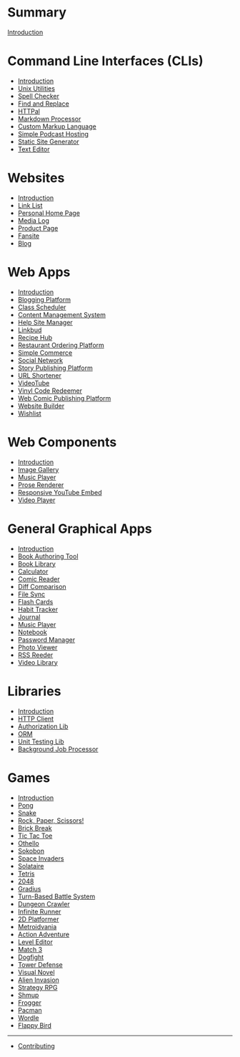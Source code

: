 # Summary

[Introduction](./_introduction.md)

# Command Line Interfaces (CLIs)

- [Introduction](./command-line-interfaces/_introduction.md)
- [Unix Utilities](./command-line-interfaces/unix-utilities.md)
- [Spell Checker](./command-line-interfaces/spell-checker.md)
- [Find and Replace](./command-line-interfaces/find-and-replace.md)
- [HTTPal](./command-line-interfaces/httpal.md)
- [Markdown Processor](./command-line-interfaces/markdown-processor.md)
- [Custom Markup Language](./command-line-interfaces/custom-markup-language.md)
- [Simple Podcast Hosting](./command-line-interfaces/simple-podcast-hosting.md)
- [Static Site Generator](./command-line-interfaces/static-site-generator.md)
- [Text Editor](./command-line-interfaces/text-editor.md)

# Websites

- [Introduction](./websites/_introduction.md)
- [Link List](./websites/link-list.md)
- [Personal Home Page](./websites/homepage.md)
- [Media Log](./websites/media-log.md)
- [Product Page](./websites/product-page.md)
- [Fansite](./websites/fansite.md)
- [Blog](./websites/blog.md)

# Web Apps

- [Introduction](./web-apps/_introduction.md)
- [Blogging Platform](./web-apps/blogging-platform.md)
- [Class Scheduler](./web-apps/class-scheduler.md)
- [Content Management System](./web-apps/content-management-system.md)
- [Help Site Manager](./web-apps/help-site-manager.md)
- [Linkbud](./web-apps/linkbud.md)
- [Recipe Hub](./web-apps/recipehub.md)
- [Restaurant Ordering Platform](./web-apps/restaurant-ordering-platform.md)
- [Simple Commerce](./web-apps/simple-commerce.md)
- [Social Network](./web-apps/social-network.md)
- [Story Publishing Platform](./web-apps/story-publishing-platform.md)
- [URL Shortener](./web-apps/url-shortener.md)
- [VideoTube](./web-apps/videotube.md)
- [Vinyl Code Redeemer](./web-apps/vinyl-code-redeemer.md)
- [Web Comic Publishing Platform](./web-apps/web-comic-platform.md)
- [Website Builder](./web-apps/website-builder.md)
- [Wishlist](./web-apps/wishlist.md)

# Web Components

- [Introduction](./web-components/_introduction.md)
- [Image Gallery](./web-components/image-gallery.md)
- [Music Player](./web-components/music-player.md)
- [Prose Renderer](./web-components/prose-renderer.md)
- [Responsive YouTube Embed](./web-components/responsive-youtube-embed.md)
- [Video Player](./web-components/video-player.md)

# General Graphical Apps

- [Introduction](./general-graphical-apps/_introduction.md)
- [Book Authoring Tool](./general-graphical-apps/book-authoring-tool.md)
- [Book Library](./general-graphical-apps/book-library.md)
- [Calculator](./general-graphical-apps/calculator.md)
- [Comic Reader](./general-graphical-apps/comic-reader.md)
- [Diff Comparison](./general-graphical-apps/diff-comparison.md)
- [File Sync](./general-graphical-apps/file-sync.md)
- [Flash Cards](./general-graphical-apps/flash-cards.md)
- [Habit Tracker](./general-graphical-apps/habit-tracker.md)
- [Journal](./general-graphical-apps/journal.md)
- [Music Player](./general-graphical-apps/music-player.md)
- [Notebook](./general-graphical-apps/notebook.md)
- [Password Manager](./general-graphical-apps/password-manager.md)
- [Photo Viewer](./general-graphical-apps/photo-viewer.md)
- [RSS Reeder](./general-graphical-apps/rss-reader.md)
- [Video Library](./general-graphical-apps/video-library.md)

# Libraries

- [Introduction](./libraries/_introduction.md)
- [HTTP Client](./libraries/http-client.md)
- [Authorization Lib](./libraries/authorization-lib.md)
- [ORM](./libraries/orm.md)
- [Unit Testing Lib](./libraries/unit-testing-lib.md)
- [Background Job Processor](./libraries/background-job-processor.md)

# Games

- [Introduction](./games/_introduction.md)
- [Pong]()
- [Snake](./games/snake.md)
- [Rock, Paper, Scissors!](./games/rock-paper-scissors.md)
- [Brick Break]()
- [Tic Tac Toe]()
- [Othello]()
- [Sokobon]()
- [Space Invaders]()
- [Solataire]()
- [Tetris]()
- [2048]()
- [Gradius]()
- [Turn-Based Battle System](./games/turn-based-battle-system.md)
- [Dungeon Crawler](./games/dungeon-crawler.md)
- [Infinite Runner]()
- [2D Platformer](./games/2d-platformer.md)
- [Metroidvania]()
- [Action Adventure]()
- [Level Editor]()
- [Match 3]()
- [Dogfight]()
- [Tower Defense]()
- [Visual Novel]()
- [Alien Invasion](./games/alien-invasion.md)
- [Strategy RPG]()
- [Shmup]()
- [Frogger]()
- [Pacman]()
- [Wordle]()
- [Flappy Bird]()

----------

- [Contributing](./contributing.md)
